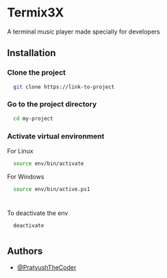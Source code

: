 # Termix3X

A terminal music player made specially for developers


## Installation

### Clone the project

```bash
  git clone https://link-to-project
```

### Go to the project directory

```bash
  cd my-project
```
### Activate virtual environment

For Linux
```bash
  source env/bin/activate 
```
For Windows
```bash
  source env/bin/active.ps1
```
#
To deactivate the env

```bash
  deactivate
```

#


## Authors

- [@PratyushTheCoder](https://www.github.com/PratyushTheCoder)

